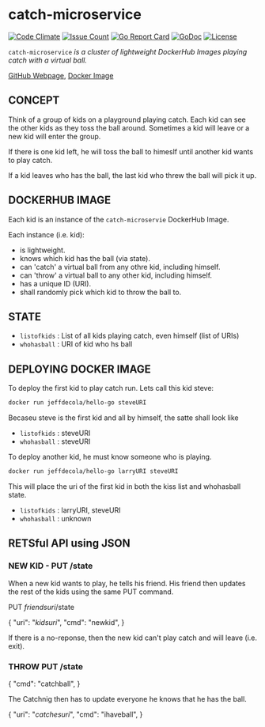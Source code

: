 # catch-microservice

[![Code Climate](https://codeclimate.com/github/JeffDeCola/catch-microservice/badges/gpa.svg)](https://codeclimate.com/github/JeffDeCola/catch-microservice)
[![Issue Count](https://codeclimate.com/github/JeffDeCola/catch-microservice/badges/issue_count.svg)](https://codeclimate.com/github/JeffDeCola/catch-microservice/issues)
[![Go Report Card](https://goreportcard.com/badge/jeffdecola/catch-microservice)](https://goreportcard.com/report/jeffdecola/catch-microservice)
[![GoDoc](https://godoc.org/github.com/JeffDeCola/catch-microservice?status.svg)](https://godoc.org/github.com/JeffDeCola/catch-microservice)
[![License](http://img.shields.io/:license-mit-blue.svg)](http://jeffdecola.mit-license.org)

`catch-microservice` _is a cluster of lightweight DockerHub Images playing catch with a virtual ball._

[GitHub Webpage](https://jeffdecola.github.io/catch-microservice/),
[Docker Image](https://hub.docker.com/r/jeffdecola/catch-microservice)

## CONCEPT

Think of a group of kids on a playground playing catch.
Each kid can see the other kids as they toss the ball around.
Sometimes a kid will leave or a new kid will enter the group.

If there is one kid left, he will toss the ball to himeslf until
another kid wants to play catch.

If a kid leaves who has the ball, the last kid who threw the ball will pick it up.

## DOCKERHUB IMAGE

Each kid is an instance of the `catch-microservie` DockerHub Image.

Each instance (i.e. kid):

* is lightweight.
* knows which kid has the ball (via state).
* can 'catch' a virtual ball from any othre kid, including himself.
* can 'throw' a virtual ball to any other kid, including himself.
* has a unique ID (URI).
* shall randomly pick which kid to throw the ball to.

## STATE

* `listofkids` : List of all kids playing catch, even himself (list of URIs)
* `whohasball` : URI of kid who hs ball

## DEPLOYING DOCKER IMAGE

To deploy the first kid to play catch run.  Lets call this kid steve:

```bash
docker run jeffdecola/hello-go steveURI
```

Becaseu steve is the first kid and all by himself, the satte shall look like

* `listofkids` : steveURI
* `whohasball` : steveURI

To deploy another kid, he must know someone who is playing.

```bash
docker run jeffdecola/hello-go larryURI steveURI
```

This will place the uri of the first kid in both the kiss list and whohasball state.

* `listofkids` : larryURI, steveURI
* `whohasball` : unknown

## RETSful API using JSON

### NEW KID - PUT /state

When a new kid wants to play, he tells his friend.  His friend then updates
the rest of the kids using the same PUT command.

PUT _friendsuri_/state

{
    "uri": "_kidsuri_",
    "cmd": "newkid",
}

If there is a no-reponse, then the new kid can't play catch and will leave (i.e. exit).

### THROW PUT /state

{
    "cmd": "catchball",
}

The Catchnig then has to update everyone he knows that he has the ball.

{
    "uri": "_catchesuri_",
    "cmd": "ihaveball",
}
